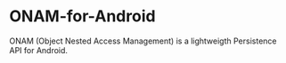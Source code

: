# ONAM-for-Android
ONAM (Object Nested Access Management) is a lightweigth Persistence API for Android.
